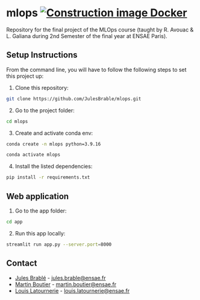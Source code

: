 # mlops [![Construction image Docker](https://github.com/JulesBrable/mlops/actions/workflows/prod.yaml/badge.svg)](https://github.com/JulesBrable/mlops/actions/workflows/prod.yaml)

Repository for the final project of the MLOps course (taught by R. Avouac &amp; L. Galiana during 2nd Semester of the final year at ENSAE Paris).

## Setup Instructions

From the command line, you will have to follow the following steps to set this project up:

1. Clone this repository:

```bash
git clone https://github.com/JulesBrable/mlops.git
```

2. Go to the project folder:
```bash
cd mlops
```

3. Create and activate conda env:

```bash
conda create -n mlops python=3.9.16
```

```bash
conda activate mlops
```

4. Install the listed dependencies:
   
```bash
pip install -r requirements.txt
```

## Web application

1. Go to the app folder:

```bash
cd app
```

2. Run this app locally:

```bash
streamlit run app.py --server.port=8000
```

## Contact

* [Jules Brablé](https://github.com/JulesBrable) - jules.brable@ensae.fr
* [Martin Boutier]() - martin.boutier@ensae.fr
* [Louis Latournerie]() - louis.latournerie@ensae.fr

